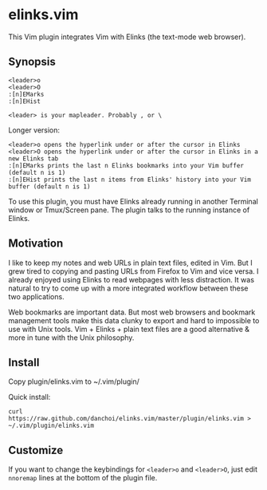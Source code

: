 # elinks.vim

This Vim plugin integrates Vim with Elinks (the text-mode web browser).

## Synopsis

    <leader>o
    <leader>O
    :[n]EMarks
    :[n]EHist

    <leader> is your mapleader. Probably , or \

Longer version:

    <leader>o opens the hyperlink under or after the cursor in Elinks
    <leader>O opens the hyperlink under or after the cursor in Elinks in a new Elinks tab
    :[n]EMarks prints the last n Elinks bookmarks into your Vim buffer (default n is 1)
    :[n]EHist prints the last n items from Elinks' history into your Vim buffer (default n is 1)

To use this plugin, you must have Elinks already running in another Terminal
window or Tmux/Screen pane.  The plugin talks to the running instance of
Elinks.


## Motivation

I like to keep my notes and web URLs in plain text files, edited in Vim.  But I
grew tired to copying and pasting URLs from Firefox to Vim and vice versa.  I
already enjoyed using Elinks to read webpages with less distraction.  It was
natural to try to come up with a more integrated workflow between these two
applications. 

Web bookmarks are important data. But most web browsers and bookmark management
tools make this data clunky to export and hard to impossible to use with Unix
tools. Vim + Elinks + plain text files are a good alternative & more in tune
with the Unix philosophy.


## Install

Copy plugin/elinks.vim to ~/.vim/plugin/

Quick install:

    curl https://raw.github.com/danchoi/elinks.vim/master/plugin/elinks.vim > ~/.vim/plugin/elinks.vim

## Customize

If you want to change the keybindings for `<leader>o` and `<leader>O`, just edit `nnoremap`
lines at the bottom of the plugin file.

